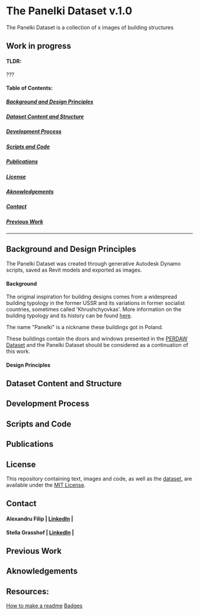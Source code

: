 # The Panelki Dataset v.1.0 
The Panelki Dataset is a collection of x images of building structures
## Work in progress 

#### TLDR:
???

#### Table of Contents:
##### [Background and Design Principles](background-and-design-principles)
##### [Dataset Content and Structure](#dataset-content-and-structure)
##### [Development Process](#development-process)
##### [Scripts and Code](#scripts-and-code)
##### [Publications](#publications)
##### [License](#license)
##### [Aknowledgements](#daknowledgements)
##### [Contact](#contact)
##### [Previous Work](#previous-work)
-----------

## Background and Design Principles
The Panelki Dataset was created through generative Autodesk Dynamo scripts, saved as Revit models and exported as images.  

#### Background
The original inspiration for building designs comes from a widespread building typology in the former USSR and its variations in former socialist countries, sometimes called 'Khrushchyovkas'. More information on the building typology and its history can be found [here](https://en.wikipedia.org/wiki/Khrushchevka). 

The name "Panelki" is a nickname these buildings got in Poland. 

These buildings contain the doors and windows presented in the [PERDAW Dataset](https://github.com/alexandru-filip/perdaw-dataset) and the Panelki Dataset should be considered as a continuation of this work.

#### Design Principles 


## Dataset Content and Structure
## Development Process
## Scripts and Code
## Publications
## License
This repository containing text, images and code, as well as the [dataset](https://zenodo.org/records/10823907), are available under the [MIT License](https://opensource.org/license/mit).

## Contact

#### Alexandru Filip | [LinkedIn](https://www.linkedin.com/in/alfi/) | 

#### Stella Grasshof | [LinkedIn](https://www.linkedin.com/in/stella-gra%C3%9Fhof-15202579/) | 

## Previous Work

## Aknowledgements

## Resources:
[How to make a readme](https://www.makeareadme.com)
[Badges](https://github.com/Ileriayo/markdown-badges?tab=readme-ov-file#markdown-badges)
